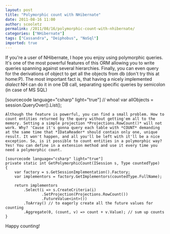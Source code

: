 ```yaml
---
layout: post
title: "Polymorphic count with NHibernate"
date: 2011-08-16 11:00
author: scooletz
permalink: /2011/08/16/polymorphic-count-with-nhibernate/
categories: ["NHibernate"]
tags: ["Cassandra", "Deiphobus", "NoSql"]
imported: true
---
```


If you're a user of NHibernate, I hope you enjoy using polymorphic queries. It's one of the most powerful features of this ORM allowing you to write queries spanning against several hierarchies. Finally, you can even query for the derivations of object to get all the objects from db (don't try this at home:P). The most important fact is, that having a nicely implemented *dialect* NH can do it in one DB call, separating specific queries by semicolon (in case of MS SQL)

[sourcecode language="csharp" light="true"]
// whoa!
var allObjects = session.QueryOver<object>().List();
```
Although the feature is powerful, you can find a small problem. How to count entities returned by the query without getting'em all to the memory. Setting a simple projection *Projections.RowCount()* will not work. Why? 'Cause it's gonna query each table with *COUNT* demanding at the same time that *IDataReader* should contain only one, unique result. It won't happen, and all you'll be left with it'll be a nice exception. So, is it possible to count entities in a polymorphic way? Yes! You can define in a extension method and use it every time you need a polymorphic count.

[sourcecode language="csharp" light="true"]
private static int GetPolymorphicCount(ISession s, Type countedType)
{
    var factory = s.GetSessionImplementation().Factory;
    var implementors = factory.GetImplementors(countedType.FullName);

    return implementors
        .Select(i => s.CreateCriteria(i)
                .SetProjection(Projections.RowCount())
                .FutureValue<int>())
        .ToArray() // to eagerly create all the future values for counting
        .Aggregate(0, (count, v) => count + v.Value); // sum up counts
}
```
Happy counting!
